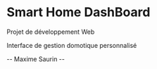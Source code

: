# Smart Home DashBoard

Projet de développement Web 

Interface de gestion domotique personnalisé






























-- Maxime Saurin --
